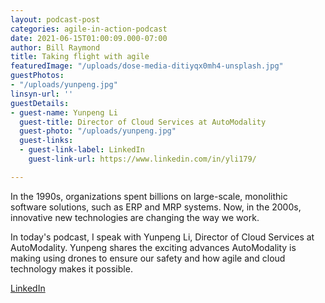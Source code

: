 ```yaml
---
layout: podcast-post
categories: agile-in-action-podcast
date: 2021-06-15T01:00:09.000-07:00
author: Bill Raymond
title: Taking flight with agile
featuredImage: "/uploads/dose-media-ditiyqx0mh4-unsplash.jpg"
guestPhotos:
- "/uploads/yunpeng.jpg"
linsyn-url: ''
guestDetails:
- guest-name: Yunpeng Li
  guest-title: Director of Cloud Services at AutoModality
  guest-photo: "/uploads/yunpeng.jpg"
  guest-links:
  - guest-link-label: LinkedIn
    guest-link-url: https://www.linkedin.com/in/yli179/

---
```

In the 1990s, organizations spent billions on large-scale, monolithic software solutions, such as ERP and MRP systems. Now, in the 2000s, innovative new technologies are changing the way we work.

In today's podcast, I speak with Yunpeng Li, Director of Cloud Services at AutoModality. Yunpeng shares the exciting advances AutoModality is making using drones to ensure our safety and how agile and cloud technology makes it possible.

[LinkedIn](https://www.linkedin.com/in/yli179/ "LinkedIn")